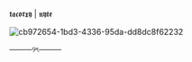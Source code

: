 𝖙𝖆𝖈𝖔𝖗𝖝𝖞 | 𝖓𝖞𝖙𝖊

![cb972654-1bd3-4336-95da-dd8dc8f62232](https://github.com/user-attachments/assets/0a49e569-0755-4f93-8820-7aa01425f480)

────୨ৎ────
